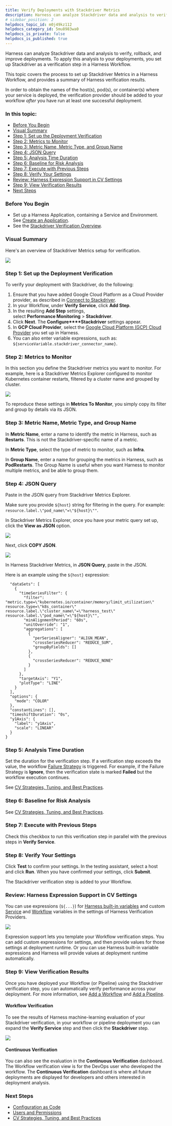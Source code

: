 ```yaml
---
title: Verify Deployments with Stackdriver Metrics
description: Harness can analyze Stackdriver data and analysis to verify, rollback, and improve deployments. Set up Stackdriver as a verification step in a Harness…
# sidebar_position: 2
helpdocs_topic_id: m0j49kz112
helpdocs_category_id: 5mu8983wa0
helpdocs_is_private: false
helpdocs_is_published: true
---
```


Harness can analyze Stackdriver data and analysis to verify, rollback, and improve deployments. To apply this analysis to your deployments, you set up Stackdriver as a verification step in a Harness Workflow.

This topic covers the process to set up Stackdriver Metrics in a Harness Workflow, and provides a summary of Harness verification results.

In order to obtain the names of the host(s), pod(s), or container(s) where your service is deployed, the verification provider should be added to your workflow *after* you have run at least one successful deployment.

### In this topic:

* [Before You Begin](#before_you_begin)
* [Visual Summary](#visual_summary)
* [Step 1: Set up the Deployment Verification](#step_1_set_up_the_deployment_verification)
* [Step 2: Metrics to Monitor](#step_2_metrics_to_monitor)
* [Step 3: Metric Name, Metric Type, and Group Name](#step_3_metric_name_metric_type_and_group_name)
* [Step 4: JSON Query](#step_4_json_query)
* [Step 5: Analysis Time Duration](#step_5_analysis_time_duration)
* [Step 6: Baseline for Risk Analysis](#step_6_baseline_for_risk_analysis)
* [Step 7: Execute with Previous Steps](#step_7_execute_with_previous_steps)
* [Step 8: Verify Your Settings](#step_8_verify_your_settings)
* [Review: Harness Expression Support in CV Settings](#review_harness_expression_support_in_cv_settings)
* [Step 9: View Verification Results](#step_9_view_verification_results)
* [Next Steps](#next_steps)

### Before You Begin

* Set up a Harness Application, containing a Service and Environment. See [Create an Application](https://docs.harness.io/article/bucothemly-application-configuration).
* See the [Stackdriver Verification Overview](../continuous-verification-overview/concepts-cv/stackdriver-and-harness-overview.md).

### Visual Summary

Here's an overview of Stackdriver Metrics setup for verification.

![](./static/verify-deployments-with-stackdriver-metrics-23.png)

### Step 1: Set up the Deployment Verification

To verify your deployment with Stackdriver, do the following:

1. Ensure that you have added Google Cloud Platform as a Cloud Provider provider, as described in [Connect to Stackdriver](stackdriver-connection-setup.md).
2. In your Workflow, under **Verify Service**, click **Add Step**.
3. In the resulting **Add Step** settings, select **Performance Monitoring** > **Stackdriver**.
4. Click **Next**. The **Configure****Stackdriver** settings appear.
5. In **GCP Cloud Provider**, select the [Google Cloud Platform (GCP) Cloud Provider](https://docs.harness.io/article/whwnovprrb-cloud-providers#google_cloud_platform_gcp) you set up in Harness.
6. You can also enter variable expressions, such as: `${serviceVariable.stackdriver_connector_name}`.

### Step 2: Metrics to Monitor

In this section you define the Stackdriver metrics you want to monitor. For example, here is a Stackdriver Metrics Explorer configured to monitor Kubernetes container restarts, filtered by a cluster name and grouped by cluster.

![](./static/verify-deployments-with-stackdriver-metrics-24.png)

To reproduce these settings in **Metrics To Monitor**, you simply copy its filter and group by details via its JSON.

### Step 3: Metric Name, Metric Type, and Group Name

In **Metric Name**, enter a name to identify the metric in Harness, such as **Restarts**. This is not the Stackdriver-specific name of a metric.

In **Metric Type**, select the type of metric to monitor, such as **Infra**.

In **Group Name**, enter a name for grouping the metrics in Harness, such as **PodRestarts**. The Group Name is useful when you want Harness to monitor multiple metrics, and be able to group them.

### Step 4: JSON Query

Paste in the JSON query from Stackdriver Metrics Explorer.

Make sure you provide `${host}` string for filtering in the query. For example: `resource.label.\"pod_name\"=\"${host}\""`.

In Stackdriver Metrics Explorer, once you have your metric query set up, click the **View as JSON** option.

![](./static/verify-deployments-with-stackdriver-metrics-25.png)

Next, click **COPY JSON**.

![](./static/verify-deployments-with-stackdriver-metrics-26.png)

In Harness Stackdriver Metrics, in **JSON Query**, paste in the JSON.

Here is an example using the `${host}` expression:


```
  "dataSets": [  
    {  
      "timeSeriesFilter": {  
        "filter": "metric.type=\"kubernetes.io/container/memory/limit_utilization\" resource.type=\"k8s_container\" resource.label.\"cluster_name\"=\"harness_test\" resource.label.\"pod_name\"=\"${host}\"",  
        "minAlignmentPeriod": "60s",  
        "unitOverride": "1",  
        "aggregations": [  
          {  
            "perSeriesAligner": "ALIGN_MEAN",  
            "crossSeriesReducer": "REDUCE_SUM",  
            "groupByFields": []  
          },  
          {  
            "crossSeriesReducer": "REDUCE_NONE"  
          }  
        ]  
      },  
      "targetAxis": "Y1",  
      "plotType": "LINE"  
    }  
  ],  
  "options": {  
    "mode": "COLOR"  
  },  
  "constantLines": [],  
  "timeshiftDuration": "0s",  
  "y1Axis": {  
    "label": "y1Axis",  
    "scale": "LINEAR"  
  }  
}
```
### Step 5: Analysis Time Duration

Set the duration for the verification step. If a verification step exceeds the value, the workflow [Failure Strategy](https://docs.harness.io/article/m220i1tnia-workflow-configuration#failure_strategy) is triggered. For example, if the Failure Strategy is **Ignore**, then the verification state is marked **Failed** but the workflow execution continues.

See [CV Strategies, Tuning, and Best Practices](../continuous-verification-overview/concepts-cv/cv-strategies-and-best-practices.md#analysis-time-duration).

### Step 6: Baseline for Risk Analysis

See [CV Strategies, Tuning, and Best Practices](../continuous-verification-overview/concepts-cv/cv-strategies-and-best-practices.md).

### Step 7: Execute with Previous Steps

Check this checkbox to run this verification step in parallel with the previous steps in **Verify Service**.

### Step 8: Verify Your Settings

Click **Test** to confirm your settings. In the testing assistant, select a host and click **Run**. When you have confirmed your settings, click **Submit**.

The Stackdriver verification step is added to your Workflow.

### Review: Harness Expression Support in CV Settings

You can use expressions (`${...}`) for [Harness built-in variables](https://docs.harness.io/article/7bpdtvhq92-workflow-variables-expressions) and custom [Service](https://docs.harness.io/article/eb3kfl8uls-service-configuration) and [Workflow](https://docs.harness.io/article/766iheu1bk-add-workflow-variables-new-template) variables in the settings of Harness Verification Providers.

![](./static/verify-deployments-with-stackdriver-metrics-27.png)

Expression support lets you template your Workflow verification steps. You can add custom expressions for settings, and then provide values for those settings at deployment runtime. Or you can use Harness built-in variable expressions and Harness will provide values at deployment runtime automatically.

### Step 9: View Verification Results

Once you have deployed your Workflow (or Pipeline) using the Stackdriver verification step, you can automatically verify performance across your deployment. For more information, see [Add a Workflow](https://docs.harness.io/article/m220i1tnia-workflow-configuration) and [Add a Pipeline](https://docs.harness.io/article/zc1u96u6uj-pipeline-configuration).

#### Workflow Verification

To see the results of Harness machine-learning evaluation of your Stackdriver verification, in your workflow or pipeline deployment you can expand the **Verify Service** step and then click the **Stackdriver** step.

![](./static/verify-deployments-with-stackdriver-metrics-28.png)

#### Continuous Verification

You can also see the evaluation in the **Continuous Verification** dashboard. The Workflow verification view is for the DevOps user who developed the workflow. The **Continuous Verification** dashboard is where all future deployments are displayed for developers and others interested in deployment analysis.

### Next Steps

* [Configuration as Code](https://docs.harness.io/article/htvzryeqjw-configuration-as-code)
* [Users and Permissions](https://docs.harness.io/article/ven0bvulsj-users-and-permissions)
* [CV Strategies, Tuning, and Best Practices](../continuous-verification-overview/concepts-cv/cv-strategies-and-best-practices.md)

